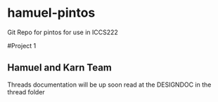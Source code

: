 # hamuel-pintos
Git Repo for pintos for use in ICCS222

#Project 1
## Hamuel and Karn Team

Threads documentation will be up soon read at the DESIGNDOC in the thread folder  
